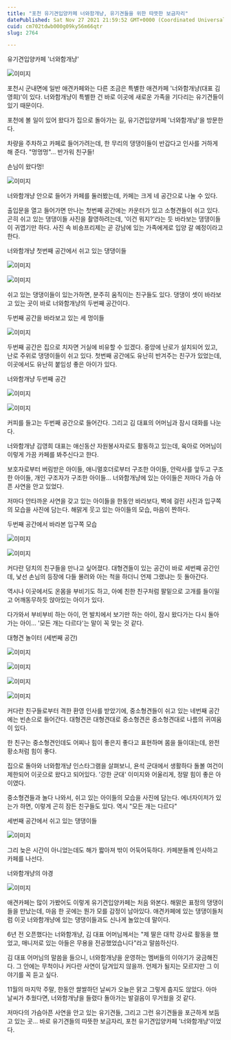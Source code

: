 ```yaml
---
title: "포천 유기견입양카페 너와함개냥, 유기견들을 위한 따뜻한 보금자리"
datePublished: Sat Nov 27 2021 21:59:52 GMT+0000 (Coordinated Universal Time)
cuid: cm702tdwb000g09ky56m66qtr
slug: 2764

---
```



유기견입양카페 '너와함개냥'

![이미지](https://cdn.hashnode.com/res/hashnode/image/upload/v1739253779799/7041df38-d6de-473f-b481-06c7733b17ed.jpeg)

포천시 군내면에 일반 애견카페와는 다른 조금은 특별한 애견카페 '너와함개냥(대표 김영희)'이 있다. 너와함개냥이 특별한 건 바로 이곳에 새로운 가족을 기다리는 유기견들이 있기 때문이다.

포천에 볼 일이 있어 왔다가 집으로 돌아가는 길, 유기견입양카페 '너와함개냥'을 방문한다.

차량을 주차하고 카페로 들어가려는데, 한 무리의 댕댕이들이 반갑다고 인사를 거하게 해 준다. "멍멍멍"... 반가워 친구들!

손님이 왔다멍!

![이미지](https://cdn.hashnode.com/res/hashnode/image/upload/v1739253782652/b2295212-5cf3-4da5-b516-6eb33479a581.jpeg)

너와함개냥 안으로 들어가 카페를 둘러봤는데, 카페는 크게 네 공간으로 나눌 수 있다.

출입문을 열고 들어가면 만나는 첫번째 공간에는 카운터가 있고 소형견들이 쉬고 있다. 곤히 쉬고 있는 댕댕이들 사진을 촬영하려는데, '이건 뭐지?'라는 듯 바라보는 댕댕이들이 귀엽기만 하다. 사진 속 비숑프리제는 곧 강남에 있는 가족에게로 입양 갈 예정이라고 한다.

너와함개냥 첫번째 공간에서 쉬고 있는 댕댕이들

![이미지](https://cdn.hashnode.com/res/hashnode/image/upload/v1739253785286/0b50a3a7-5b45-4e3d-81bf-ea9aa00d1dbf.jpeg)

![이미지](https://cdn.hashnode.com/res/hashnode/image/upload/v1739253787688/246e5cd7-80d3-47cf-8142-d122ef3ad038.jpeg)

쉬고 있는 댕댕이들이 있는가하면, 분주히 움직이는 친구들도 있다. 댕댕이 셋이 바라보고 있는 곳이 바로 너와함개냥의 두번째 공간이다.

두번째 공간을 바라보고 있는 세 멍이들

![이미지](https://cdn.hashnode.com/res/hashnode/image/upload/v1739253790045/1f4e489e-4c4e-439c-a967-18a411907a80.jpeg)

두번째 공간은 집으로 치자면 거실에 비유할 수 있겠다. 중앙에 난로가 설치되어 있고, 난로 주위로 댕댕이들이 쉬고 있다. 첫번째 공간에도 유난히 반겨주는 친구가 있었는데, 이곳에서도 유난히 붙임성 좋은 아이가 있다.

너와함개냥 두번째 공간

![이미지](https://cdn.hashnode.com/res/hashnode/image/upload/v1739253792707/81377ae8-a3cc-42b8-875a-74e72fd95ec0.jpeg)

![이미지](https://cdn.hashnode.com/res/hashnode/image/upload/v1739253795144/b4bba179-57bd-44a8-a0f0-59f100102d9e.jpeg)

커피를 들고는 두번째 공간으로 들어간다. 그리고 김 대표의 어머님과 잠시 대화를 나눈다.

너와함개냥 김영희 대표는 애신동산 자원봉사자로도 활동하고 있는데, 육아로 어머님이 이렇게 가끔 카페를 봐주신다고 한다.

보호자로부터 버림받은 아이들, 애니멀호더로부터 구조한 아이들, 안락사를 앞두고 구조한 아이들, 개인 구조자가 구조한 아이들... 너와함개냥에 있는 아이들은 저마다 가슴 아픈 사연을 안고 있었다.

저마다 안타까운 사연을 갖고 있는 아이들을 한동안 바라보다, 벽에 걸린 사진과 입구쪽의 모습을 사진에 담는다. 해맑게 웃고 있는 아이들의 모습, 마음이 짠하다.

두번째 공간에서 바라본 입구쪽 모습

![이미지](https://cdn.hashnode.com/res/hashnode/image/upload/v1739253797763/f7158851-430a-45b1-ae55-a68992c1ae16.jpeg)

![이미지](https://cdn.hashnode.com/res/hashnode/image/upload/v1739253800262/1c803e68-ee94-4af2-8e4c-afff7a992952.jpeg)

커다란 덩치의 친구들을 만나고 싶어졌다. 대형견들이 있는 공간이 바로 세번째 공간인데, 낯선 손님의 등장에 다들 몰려와 아는 척을 하더니 언제 그랬냐는 듯 돌아간다.

역시나 이곳에서도 온몸을 부비기도 하고, 아예 친한 친구처럼 팔밑으로 고개를 들이밀고 어깨동무하듯 앉아있는 아이가 있다.

다가와서 부비부비 하는 아이, 먼 발치에서 보기만 하는 아이, 잠시 왔다가는 다시 돌아가는 아이... '모든 개는 다르다'는 말이 꼭 맞는 것 같다.

대형견 놀이터 (세번째 공간)

![이미지](https://cdn.hashnode.com/res/hashnode/image/upload/v1739253803017/064d88ca-7b79-4258-8678-b7db5b1dbba3.jpeg)

![이미지](https://cdn.hashnode.com/res/hashnode/image/upload/v1739253805496/27194764-e0c9-410c-9205-abf98080ceed.jpeg)

![이미지](https://cdn.hashnode.com/res/hashnode/image/upload/v1739253807870/33448c73-191a-45fd-827f-5cce017fa596.jpeg)

![이미지](https://cdn.hashnode.com/res/hashnode/image/upload/v1739253810144/41c720f9-eecc-4254-823c-23a40ec8e9c3.jpeg)

커다란 친구들로부터 격한 환영 인사를 받았기에, 중소형견들이 쉬고 있는 네번째 공간에는 빈손으로 들어간다. 대형견은 대형견대로 중소형견은 중소형견대로 나름의 귀여움이 있다.

한 친구는 중소형견인데도 어찌나 힘이 좋은지 좋다고 표현하며 몸을 들이대는데, 완전 황소처럼 힘이 좋다.

집으로 돌아와 너와함개냥 인스타그램을 살펴보니, 욘석 군대에서 생활하다 돌볼 여건이 제한되어 이곳으로 왔다고 되어있다. '강한 군대' 이미지와 어울리게, 정말 힘이 좋은 아이였다.

중소형견들과 놀다 나와서, 쉬고 있는 아이들의 모습을 사진에 담는다. 에너자이저가 있는가 하면, 이렇게 곤히 잠든 친구들도 있다. 역시 "모든 개는 다르다"

세번째 공간에서 쉬고 있는 댕댕이들

![이미지](https://cdn.hashnode.com/res/hashnode/image/upload/v1739253812652/5723925d-e255-4786-8c4c-011fdbe01c5b.jpeg)

그리 늦은 시간이 아니었는데도 해가 짧아져 밖이 어둑어둑하다. 카페분들께 인사하고 카페를 나선다.

너와함개냥의 야경

![이미지](https://cdn.hashnode.com/res/hashnode/image/upload/v1739253815103/38caf281-3408-46a4-9a8b-e3f0b9409fcb.jpeg)

애견카페는 많이 가봤어도 이렇게 유기견입양카페는 처음 와본다. 해맑은 표정의 댕댕이들을 만났는데, 마음 한 곳에는 뭔가 모를 감정이 남아있다. 애견카페에 있는 댕댕이들처럼 이곳 너와함개냥에 있는 댕댕이들과도 신나게 놀았는데 말이다.

6년 전 오픈했다는 너와함개냥, 김 대표 어머님께서는 "제 딸은 대학 강사로 활동을 했었고, 매니저로 있는 아들은 무용을 전공했었습니다"라고 말씀하신다.

김 대표 어머님의 말씀을 들으니, 너와함개냥을 운영하는 멤버들의 이야기가 궁금해진다. 그 안에는 무척이나 커다란 사연이 담겨있지 않을까. 언제가 될지는 모르지만 그 이야기를 꼭 듣고 싶다.

11월의 마지막 주말, 한동안 쌀쌀하던 날씨가 오늘은 맑고 그렇게 춥지도 않았다. 아마 날씨가 추웠다면, 너와함개냥을 들렸다 돌아가는 발걸음이 무거웠을 것 같다.

저마다의 가슴아픈 사연을 안고 있는 유기견들, 그리고 그런 유기견들을 포근하게 보듬고 있는 곳... 바로 유기견들의 따뜻한 보금자리, 포천 유기견입양카페 '너와함개냥'이었다.